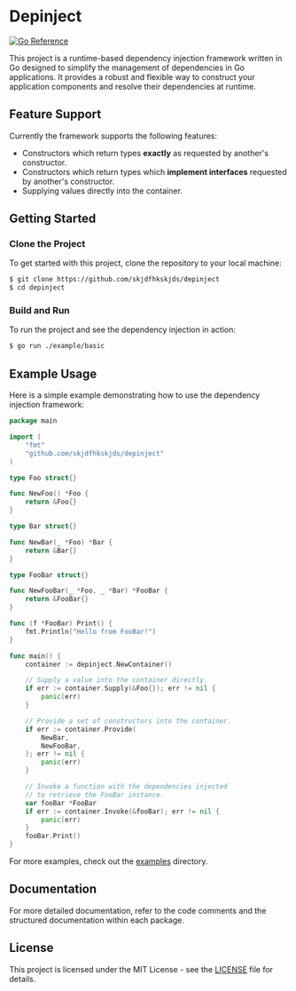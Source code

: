 # Depinject 

[![Go Reference](https://pkg.go.dev/badge/github.com/skjdfhkskjds/depinject.svg)](https://pkg.go.dev/github.com/skjdfhkskjds/depinject)

This project is a runtime-based dependency injection framework written in Go designed to simplify the management of dependencies in Go applications. It provides a robust and flexible way to construct your application components and resolve their dependencies at runtime.

## Feature Support

Currently the framework supports the following features:

- Constructors which return types **exactly** as requested by another's constructor.
- Constructors which return types which **implement interfaces** requested by another's constructor.
- Supplying values directly into the container.

## Getting Started

### Clone the Project

To get started with this project, clone the repository to your local machine:

```bash
$ git clone https://github.com/skjdfhkskjds/depinject
$ cd depinject
```

### Build and Run

To run the project and see the dependency injection in action:

```bash
$ go run ./example/basic
```

## Example Usage

Here is a simple example demonstrating how to use the dependency injection framework:

```go
package main

import (
    "fmt"
    "github.com/skjdfhkskjds/depinject"
)

type Foo struct{}

func NewFoo() *Foo {
    return &Foo{}
}

type Bar struct{}

func NewBar(_ *Foo) *Bar {
    return &Bar{}
}

type FooBar struct{}

func NewFooBar(_ *Foo, _ *Bar) *FooBar {
    return &FooBar{}
}

func (f *FooBar) Print() {
    fmt.Println("Hello from FooBar!")
}

func main() {
	container := depinject.NewContainer()

	// Supply a value into the container directly.
	if err := container.Supply(&Foo{}); err != nil {
		panic(err)
	}

	// Provide a set of constructors into the container.
	if err := container.Provide(
		NewBar,
		NewFooBar,
	); err != nil {
		panic(err)
	}

	// Invoke a function with the dependencies injected
	// to retrieve the FooBar instance.
	var fooBar *FooBar
	if err := container.Invoke(&fooBar); err != nil {
		panic(err)
	}
	fooBar.Print()
}
```

For more examples, check out the [examples](./examples) directory.

## Documentation

For more detailed documentation, refer to the code comments and the structured documentation within each package.

## License

This project is licensed under the MIT License - see the [LICENSE](LICENSE) file for details.
